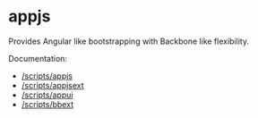 ﻿
# appjs

Provides Angular like bootstrapping with Backbone like flexibility.

Documentation:
* [/scripts/appjs](appjs)
* [/scripts/appjsext](appjsext)
* [/scripts/appui](appui)
* [/scripts/bbext](bbext)
